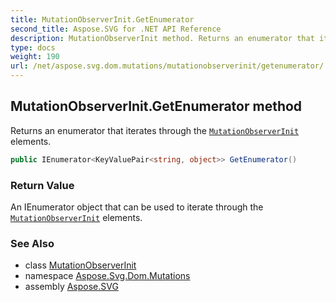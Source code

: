 ```yaml
---
title: MutationObserverInit.GetEnumerator
second_title: Aspose.SVG for .NET API Reference
description: MutationObserverInit method. Returns an enumerator that iterates through the MutationObserverInit elements
type: docs
weight: 190
url: /net/aspose.svg.dom.mutations/mutationobserverinit/getenumerator/
---
```

## MutationObserverInit.GetEnumerator method

Returns an enumerator that iterates through the [`MutationObserverInit`](../) elements.

```csharp
public IEnumerator<KeyValuePair<string, object>> GetEnumerator()
```

### Return Value

An IEnumerator object that can be used to iterate through the [`MutationObserverInit`](../) elements.

### See Also

* class [MutationObserverInit](../)
* namespace [Aspose.Svg.Dom.Mutations](../../mutationobserverinit/)
* assembly [Aspose.SVG](../../../)
